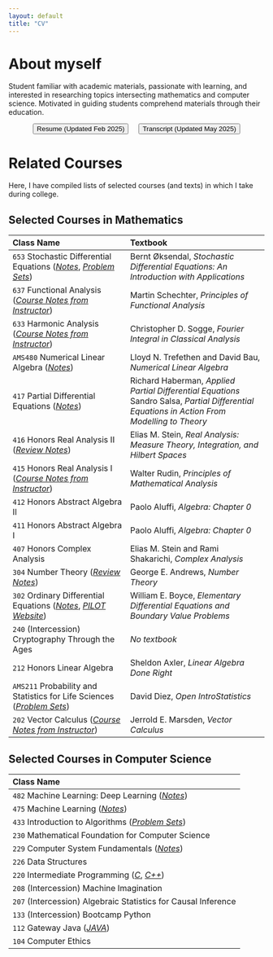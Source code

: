 ```yaml
---
layout: default
title: "CV"
---
```


# About myself

Student familiar with academic materials, passionate with learning, and interested in researching topics intersecting mathematics and computer science. Motivated in guiding students comprehend materials through their education.<br>

<div style="text-align: center">
	<button onclick="window.open('/cv/Resume.pdf', '_blank')"> Resume (Updated Feb 2025) </button> &nbsp; &nbsp;
    <button onclick="window.open('/cv/Transcript.pdf', '_blank')"> Transcript (Updated May 2025) </button>
</div>


# Related Courses

Here, I have compiled lists of selected courses (and texts) in which I take during college.

## Selected Courses in Mathematics

|Class Name|Textbook|
|:---------|:-------|
|`653` Stochastic Differential Equations ([*Notes*](/notes/sdes-notes.pdf), [*Problem Sets*](/notes/sdes-hw.pdf))| Bernt Øksendal, *Stochastic Differential Equations: An Introduction with Applications* |
|`637` Functional Analysis ([*Course Notes from Instructor*](https://drive.google.com/file/d/1sI9jontuA8ot1_1FR-FzIHFih-FBkIw4/view?usp=drive_link)) | Martin Schechter, *Principles of Functional Analysis* |
|`633` Harmonic Analysis ([*Course Notes from Instructor*](https://drive.google.com/file/d/1iIpOlnQAJEEXRKj5bL9Xng9rpOawK1SZ/view?usp=sharing)) | Christopher D. Sogge, *Fourier Integral in Classical Analysis* |
|`AMS480` Numerical Linear Algebra ([*Notes*](/notes/numerical_linear_algebra.pdf)) | Lloyd N. Trefethen and David Bau, *Numerical Linear Algebra*|
|`417` Partial Differential Equations ([*Notes*](/notes/partial_differential_equations.pdf)) | Richard Haberman, *Applied Partial Differential Equations* <br> Sandro Salsa, *Partial Differential Equations in Action From Modelling to Theory*|
|`416` Honors Real Analysis II ([*Review Notes*](/files/msre-thry.pdf)) | Elias M. Stein, *Real Analysis: Measure Theory, Integration, and Hilbert Spaces*|
|`415` Honors Real Analysis I ([*Course Notes from Instructor*](https://drive.google.com/file/d/1RR-PM3my5nT2TE9t7vRtpMZbNEMmb0dI/view?usp=sharing)) | Walter Rudin, *Principles of Mathematical Analysis*|
|`412` Honors Abstract Algebra II| Paolo Aluffi, *Algebra: Chapter 0*|
|`411` Honors Abstract Algebra I| Paolo Aluffi, *Algebra: Chapter 0*|
|`407` Honors Complex Analysis| Elias M. Stein and Rami Shakarichi, *Complex Analysis* |
|`304` Number Theory ([*Review Notes*](/files/number-thy.pdf)) | George E. Andrews, *Number Theory*|
|`302` Ordinary Differential Equations ([*Notes*](https://jhu-ode-pilot.github.io/FA24/contents/Theorem-Booklet.pdf), [*PILOT Website*](https://jhu-ode-pilot.github.io)) | William E. Boyce, *Elementary Differential Equations and Boundary Value Problems*|
|`240` (Intercession) Cryptography Through the Ages| *No textbook* |
|`212` Honors Linear Algebra| Sheldon Axler, *Linear Algebra Done Right*|
|`AMS211` Probability and Statistics for Life Sciences ([*Problem Sets*](/files/Prob-Stats-HW.pdf)) | David Diez, *Open IntroStatistics*|
|`202` Vector Calculus ([*Course Notes from Instructor*](https://drive.google.com/file/d/1tZiCuiNYK2PXrZzqNyWGH_RfXZdCS6lC/view?usp=sharing)) | Jerrold E. Marsden, *Vector Calculus* |

## Selected Courses in Computer Science

|Class Name|
|:---------|
|`482` Machine Learning: Deep Learning ([*Notes*](/notes/mldl-notes.pdf)) |
|`475` Machine Learning ([*Notes*](/notes/machine_learning.pdf)) |
|`433` Introduction to Algorithms ([*Problem Sets*](/files/algo-ps.pdf)) |
|`230` Mathematical Foundation for Computer Science|
|`229` Computer System Fundamentals ([*Notes*](/notes/CSF/CSF.html)) |
|`226` Data Structures|
|`220` Intermediate Programming ([*C*](/notes/C.html), [*C++*](/notes/CPP.html))|
|`208` (Intercession) Machine Imagination|
|`207` (Intercession) Algebraic Statistics for Causal Inference|
|`133` (Intercession) Bootcamp Python|
|`112` Gateway Java ([*JAVA*](/notes/Java.html))|
|`104` Computer Ethics|